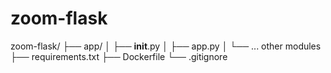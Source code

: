 # zoom-flask

zoom-flask/
├── app/
│   ├── __init__.py
│   ├── app.py
│   └── ... other modules
├── requirements.txt
├── Dockerfile
└── .gitignore
